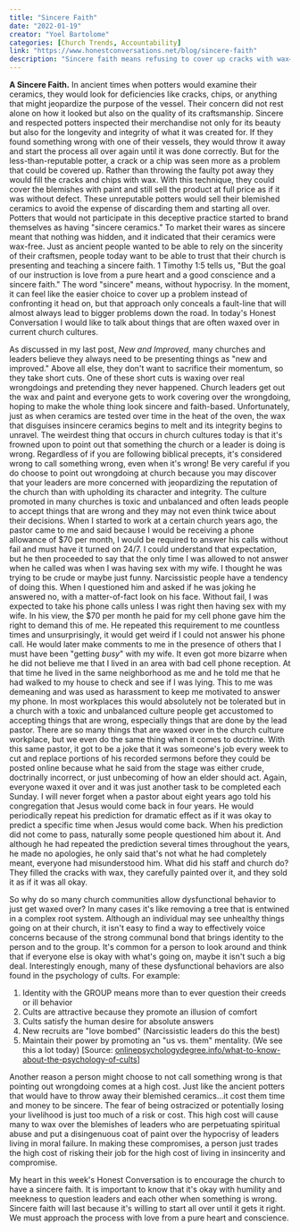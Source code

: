 ```yaml
---
title: "Sincere Faith"
date: "2022-01-19"
creator: "Yoel Bartolome"
categories: [Church Trends, Accountability]
link: "https://www.honestconversations.net/blog/sincere-faith"
description: "Sincere faith means refusing to cover up cracks with wax—whether in pottery or in church culture. This article encourages honesty, integrity, and the courage to confront what's wrong for the sake of true faith."
---
```


**A Sincere Faith.** In ancient times when potters would examine their ceramics, they would look for deficiencies like cracks, chips, or anything that might jeopardize the purpose of the vessel. Their concern did not rest alone on how it looked but also on the quality of its craftsmanship. Sincere and respected potters inspected their merchandise not only for its beauty but also for the longevity and integrity of what it was created for. If they found something wrong with one of their vessels, they would throw it away and start the process all over again until it was done correctly. But for the less-than-reputable potter, a crack or a chip was seen more as a problem that could be covered up. Rather than throwing the faulty pot away they would fill the cracks and chips with wax. With this technique, they could cover the blemishes with paint and still sell the product at full price as if it was without defect. These unreputable potters would sell their blemished ceramics to avoid the expense of discarding them and starting all over. Potters that would not participate in this deceptive practice started to brand themselves as having "sincere ceramics." To market their wares as sincere meant that nothing was hidden, and it indicated that their ceramics were wax-free. Just as ancient people wanted to be able to rely on the sincerity of their craftsmen, people today want to be able to trust that their church is presenting and teaching a sincere faith. 1 Timothy 1:5 tells us, "But the goal of our instruction is love from a pure heart and a good conscience and a sincere faith." The word "sincere" means, without hypocrisy. In the moment, it can feel like the easier choice to cover up a problem instead of confronting it head on, but that approach only conceals a fault-line that will almost always lead to bigger problems down the road. In today's Honest Conversation I would like to talk about things that are often waxed over in current church cultures.

As discussed in my last post, *New and Improved,* many churches and leaders believe they always need to be presenting things as "new and improved." Above all else, they don't want to sacrifice their momentum, so they take short cuts. One of these short cuts is waxing over real wrongdoings and pretending they never happened. Church leaders get out the wax and paint and everyone gets to work covering over the wrongdoing, hoping to make the whole thing look sincere and faith-based. Unfortunately, just as when ceramics are tested over time in the heat of the oven, the wax that disguises insincere ceramics begins to melt and its integrity begins to unravel. The weirdest thing that occurs in church cultures today is that it's frowned upon to point out that something the church or a leader is doing is wrong. Regardless of if you are following biblical precepts, it's considered wrong to call something wrong, even when it's wrong! Be very careful if you do choose to point out wrongdoing at church because you may discover that your leaders are more concerned with jeopardizing the reputation of the church than with upholding its character and integrity. The culture promoted in many churches is toxic and unbalanced and often leads people to accept things that are wrong and they may not even think twice about their decisions. When I started to work at a certain church years ago, the pastor came to me and said because I would be receiving a phone allowance of $70 per month, I would be required to answer his calls without fail and must have it turned on 24/7. I could understand that expectation, but he then proceeded to say that the only time I was allowed to not answer when he called was when I was having sex with my wife. I thought he was trying to be crude or maybe just funny. Narcissistic people have a tendency of doing this. When I questioned him and asked if he was joking he answered no, with a matter-of-fact look on his face. Without fail, I was expected to take his phone calls unless I was right then having sex with my wife. In his view, the $70 per month he paid for my cell phone gave him the right to demand this of me. He repeated this requirement to me countless times and unsurprisingly, it would get weird if I could not answer his phone call. He would later make comments to me in the presence of others that I must have been "getting *busy*" with my wife. It even got more bizarre when he did not believe me that I lived in an area with bad cell phone reception. At that time he lived in the same neighborhood as me and he told me that he had walked to my house to check and see if I was lying. This to me was demeaning and was used as harassment to keep me motivated to answer my phone. In most workplaces this would absolutely not be tolerated but in a church with a toxic and unbalanced culture people get accustomed to accepting things that are wrong, especially things that are done by the lead pastor. There are so many things that are waxed over in the church culture workplace, but we even do the same thing when it comes to doctrine. With this same pastor, it got to be a joke that it was someone's job every week to cut and replace portions of his recorded sermons before they could be posted online because what he said from the stage was either crude, doctrinally incorrect, or just unbecoming of how an elder should act. Again, everyone waxed it over and it was just another task to be completed each Sunday. I will never forget when a pastor about eight years ago told his congregation that Jesus would come back in four years. He would periodically repeat his prediction for dramatic effect as if it was okay to predict a specific time when Jesus would come back. When his prediction did not come to pass, naturally some people questioned him about it. And although he had repeated the prediction several times throughout the years, he made no apologies, he only said that's not what he had completely meant, everyone had misunderstood him. What did his staff and church do? They filled the cracks with wax, they carefully painted over it, and they sold it as if it was all okay.

So why do so many church communities allow dysfunctional behavior to just get waxed over? In many cases it's like removing a tree that is entwined in a complex root system. Although an individual may see unhealthy things going on at their church, it isn't easy to find a way to effectively voice concerns because of the strong communal bond that brings identity to the person and to the group. It's common for a person to look around and think that if everyone else is okay with what's going on, maybe it isn't such a big deal. Interestingly enough, many of these dysfunctional behaviors are also found in the psychology of cults. For example:

1. Identity with the GROUP means more than to ever question their creeds or ill behavior
2. Cults are attractive because they promote an illusion of comfort
3. Cults satisfy the human desire for absolute answers
4. New recruits are "love bombed" (Narcissistic leaders do this the best)
5. Maintain their power by promoting an "us vs. them" mentality. (We see this a lot today)
   [Source: [onlinepsychologydegree.info/what-to-know-about-the-psychology-of-cults](http://onlinepsychologydegree.info/what-to-know-about-the-psychology-of-cults)]

Another reason a person might choose to not call something wrong is that pointing out wrongdoing comes at a high cost. Just like the ancient potters that would have to throw away their blemished ceramics…it cost them time and money to be sincere. The fear of being ostracized or potentially losing your livelihood is just too much of a risk or cost. This high cost will cause many to wax over the blemishes of leaders who are perpetuating spiritual abuse and put a disingenuous coat of paint over the hypocrisy of leaders living in moral failure. In making these compromises, a person just trades the high cost of risking their job for the high cost of living in insincerity and compromise.

My heart in this week's Honest Conversation is to encourage the church to have a sincere faith. It is important to know that it's okay with humility and meekness to question leaders and each other when something is wrong. Sincere faith will last because it's willing to start all over until it gets it right. We must approach the process with love from a pure heart and conscience.